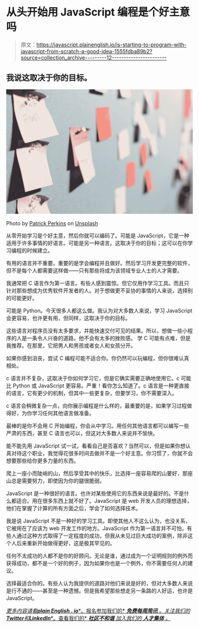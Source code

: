 # 从头开始用 JavaScript 编程是个好主意吗

> 原文：<https://javascript.plainenglish.io/is-starting-to-program-with-javascript-from-scratch-a-good-idea-1555fdba89b2?source=collection_archive---------12----------------------->

## 我说这取决于你的目标。

![](img/b40c309ebd89b20e313943515937d9eb.png)

Photo by [Patrick Perkins](https://unsplash.com/@patrickperkins?utm_source=medium&utm_medium=referral) on [Unsplash](https://unsplash.com?utm_source=medium&utm_medium=referral)

从零开始学习是个好主意，然后你就可以编码了。可能是 JavaScript，它是一种适用于许多事情的好语言。可能是另一种语言。这取决于你的目标；这可以在你学习编程的时候建立。

有用的语言并不重要。重要的是学会编程并且做好。然后学习开发更完整的软件，但不是每个人都需要这样做——只有那些将成为该领域专业人士的人才需要。

我通常把 C 语言作为第一语言。有些人感到震惊。但它仅用作学习工具。而且只针对那些想成为优秀软件开发者的人。对于想做更不妥协的事情的人来说，选择别的可能更好。

可能是 Python。今天很多人都这么做。我认为对大多数人来说，学习 JavaScript 会更容易，也许更有用，但同样，这取决于你的目标。

这些语言对程序员没有太多要求，并能快速交付可见的结果。所以，想做一些小程序的人是一条令人兴奋的道路，他不会有太多的挫败感。
学 C 可能有点难，但是我推荐。在那里，它把男人和男孩或者女人和女孩分开。

如果你感到沮丧，尝试 C 编程可能不适合你。你仍然可以玩编程，但你很难认真相处。

c 语言并不复杂，这取决于你如何学习它，但是它确实需要正确地使用它。c 可能比 Python 或 JavaScript 更容易。严重！看你怎么知道了。c 语言是一种更直接的语言，它有更少的机制，但其中一些更复杂，但要学习，你不需要深入。

c 语言会稍微复杂一点，向你展示编程是什么样的，最重要的是，如果学习过程做得好，为你学习任何其他语言做准备。

最棒的是你不会用 C 开始编程，你会从中学习。用任何其他语言都可以编写一些严肃的东西，甚至 C 语言也可以，但这对大多数人来说并不愉快。

能不能先用 JavaScript 试一试，看看自己是否喜欢？当然可以，但是如果你想认真对待这个职业，我觉得花很多时间去做并不是一个好主意。你习惯了，你就不会想要那些给你更多力量的东西。

爬上一座小而陡峭的山，然后享受其中的快乐，比选择一座容易爬的山要好，那座山总是需要努力，即使因为你的腿很脆弱。

JavaScript 是一种很好的语言。也许对某些使用它的东西来说是最好的。不是什么都适合。用在很多东西上就不好了。JavaScript 是 web 开发人员的理想选择，他们在掌握了计算的所有方面之后，学会了如何选择技术。

我是说 JavaScript 不是一种好的学习工具。即使其他人不这么认为，也没关系，它被用在了应该为 web 开发工作的地方。JavaScript 作为第一语言并不可怕，有些人通过这种方式取得了一定程度的成功，但我从未见过巨大成功的案例，除非这个人后来重新开始做得更好，这是极其罕见的。

任何不太成功的人都不是你的好顾问。无论是谁，通过成为一个证明规则的例外而获得成功，都不是一个好的例子，因为如果你也是一个例外，你不需要任何人的建议。

选择最适合你的。有些人认为我提供的道路对他们来说是好的，但对大多数人来说是行不通的——甚至是一种遗憾。但是我希望那些想走另一条路的人好运，也许是 JavaScript。

[*更多内容请看****plain English . io****。报名参加我们的* ***免费每周简讯*** *。关注我们的****Twitter****和****LinkedIn****。查看我们的* ***社区不和谐*** *加入我们的* ***人才集体*** *。*](https://medium.com/p/dcac2d547a9c/edit)